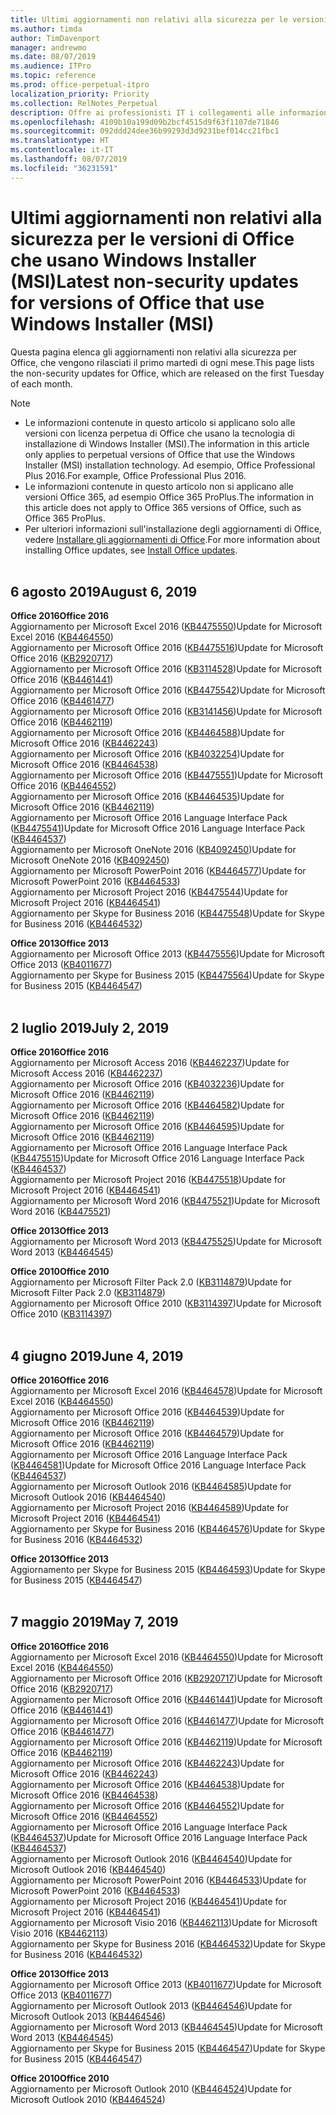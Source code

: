 ```yaml
---
title: Ultimi aggiornamenti non relativi alla sicurezza per le versioni di Office che usano Windows Installer (MSI)
ms.author: timda
author: TimDavenport
manager: andrewmo
ms.date: 08/07/2019
ms.audience: ITPro
ms.topic: reference
ms.prod: office-perpetual-itpro
localization_priority: Priority
ms.collection: RelNotes_Perpetual
description: Offre ai professionisti IT i collegamenti alle informazioni sugli aggiornamenti più recenti non relativi alla sicurezza delle versioni con licenza perpetua di Office 2016, Office 2013 e Office 2010
ms.openlocfilehash: 4109b10a199d09b2bcf4515d9f63f1107de71846
ms.sourcegitcommit: 092ddd24dee36b99293d3d9231bef014cc21fbc1
ms.translationtype: HT
ms.contentlocale: it-IT
ms.lasthandoff: 08/07/2019
ms.locfileid: "36231591"
---
```

# <a name="latest-non-security-updates-for-versions-of-office-that-use-windows-installer-msi"></a><span data-ttu-id="a0f47-103">Ultimi aggiornamenti non relativi alla sicurezza per le versioni di Office che usano Windows Installer (MSI)</span><span class="sxs-lookup"><span data-stu-id="a0f47-103">Latest non-security updates for versions of Office that use Windows Installer (MSI)</span></span>

<span data-ttu-id="a0f47-104">Questa pagina elenca gli aggiornamenti non relativi alla sicurezza per Office, che vengono rilasciati il primo martedì di ogni mese.</span><span class="sxs-lookup"><span data-stu-id="a0f47-104">This page lists the non-security updates for Office, which are released on the first Tuesday of each month.</span></span>

> [!NOTE]
> - <span data-ttu-id="a0f47-105">Le informazioni contenute in questo articolo si applicano solo alle versioni con licenza perpetua di Office che usano la tecnologia di installazione di Windows Installer (MSI).</span><span class="sxs-lookup"><span data-stu-id="a0f47-105">The information in this article only applies to perpetual versions of Office that use the Windows Installer (MSI) installation technology.</span></span> <span data-ttu-id="a0f47-106">Ad esempio, Office Professional Plus 2016.</span><span class="sxs-lookup"><span data-stu-id="a0f47-106">For example, Office Professional Plus 2016.</span></span>
> - <span data-ttu-id="a0f47-107">Le informazioni contenute in questo articolo non si applicano alle versioni Office 365, ad esempio Office 365 ProPlus.</span><span class="sxs-lookup"><span data-stu-id="a0f47-107">The information in this article does not apply to Office 365 versions of Office, such as Office 365 ProPlus.</span></span>
> - <span data-ttu-id="a0f47-108">Per ulteriori informazioni sull'installazione degli aggiornamenti di Office, vedere [Installare gli aggiornamenti di Office](https://support.office.com/article/2ab296f3-7f03-43a2-8e50-46de917611c5).</span><span class="sxs-lookup"><span data-stu-id="a0f47-108">For more information about installing Office updates, see [Install Office updates](https://support.office.com/article/2ab296f3-7f03-43a2-8e50-46de917611c5).</span></span>
<br/><br/>

## <a name="august-6-2019"></a><span data-ttu-id="a0f47-109">6 agosto 2019</span><span class="sxs-lookup"><span data-stu-id="a0f47-109">August 6, 2019</span></span>

<span data-ttu-id="a0f47-110">**Office 2016**</span><span class="sxs-lookup"><span data-stu-id="a0f47-110">**Office 2016**</span></span><br/>
<span data-ttu-id="a0f47-111">Aggiornamento per Microsoft Excel 2016 ([KB4475550](https://support.microsoft.com/help/4475550))</span><span class="sxs-lookup"><span data-stu-id="a0f47-111">Update for Microsoft Excel 2016 ([KB4464550](https://support.microsoft.com/help/4475550))</span></span><br/>
<span data-ttu-id="a0f47-112">Aggiornamento per Microsoft Office 2016 ([KB4475516](https://support.microsoft.com/help/4475516))</span><span class="sxs-lookup"><span data-stu-id="a0f47-112">Update for Microsoft Office 2016 ([KB2920717](https://support.microsoft.com/help/4475516))</span></span><br/>
<span data-ttu-id="a0f47-113">Aggiornamento per Microsoft Office 2016 ([KB3114528](https://support.microsoft.com/help/3114528))</span><span class="sxs-lookup"><span data-stu-id="a0f47-113">Update for Microsoft Office 2016 ([KB4461441](https://support.microsoft.com/help/3114528))</span></span><br/>
<span data-ttu-id="a0f47-114">Aggiornamento per Microsoft Office 2016 ([KB4475542](https://support.microsoft.com/help/4475542))</span><span class="sxs-lookup"><span data-stu-id="a0f47-114">Update for Microsoft Office 2016 ([KB4461477](https://support.microsoft.com/help/4475542))</span></span><br/>
<span data-ttu-id="a0f47-115">Aggiornamento per Microsoft Office 2016 ([KB3141456](https://support.microsoft.com/help/3141456))</span><span class="sxs-lookup"><span data-stu-id="a0f47-115">Update for Microsoft Office 2016 ([KB4462119](https://support.microsoft.com/help/3141456))</span></span><br/>
<span data-ttu-id="a0f47-116">Aggiornamento per Microsoft Office 2016 ([KB4464588](https://support.microsoft.com/help/4464588))</span><span class="sxs-lookup"><span data-stu-id="a0f47-116">Update for Microsoft Office 2016 ([KB4462243](https://support.microsoft.com/help/4464588))</span></span><br/>
<span data-ttu-id="a0f47-117">Aggiornamento per Microsoft Office 2016 ([KB4032254](https://support.microsoft.com/help/4032254))</span><span class="sxs-lookup"><span data-stu-id="a0f47-117">Update for Microsoft Office 2016 ([KB4464538](https://support.microsoft.com/help/4032254))</span></span><br/>
<span data-ttu-id="a0f47-118">Aggiornamento per Microsoft Office 2016 ([KB4475551](https://support.microsoft.com/help/4475551))</span><span class="sxs-lookup"><span data-stu-id="a0f47-118">Update for Microsoft Office 2016 ([KB4464552](https://support.microsoft.com/help/4475551))</span></span><br/>
<span data-ttu-id="a0f47-119">Aggiornamento per Microsoft Office 2016 ([KB4464535](https://support.microsoft.com/help/4464535))</span><span class="sxs-lookup"><span data-stu-id="a0f47-119">Update for Microsoft Office 2016 ([KB4462119](https://support.microsoft.com/help/4464535))</span></span><br/>
<span data-ttu-id="a0f47-120">Aggiornamento per Microsoft Office 2016 Language Interface Pack ([KB4475541](https://support.microsoft.com/help/4475541))</span><span class="sxs-lookup"><span data-stu-id="a0f47-120">Update for Microsoft Office 2016 Language Interface Pack ([KB4464537](https://support.microsoft.com/help/4475541))</span></span><br/>
<span data-ttu-id="a0f47-121">Aggiornamento per Microsoft OneNote 2016 ([KB4092450](https://support.microsoft.com/help/4092450))</span><span class="sxs-lookup"><span data-stu-id="a0f47-121">Update for Microsoft OneNote 2016 ([KB4092450](https://support.microsoft.com/help/4092450))</span></span><br/>
<span data-ttu-id="a0f47-122">Aggiornamento per Microsoft PowerPoint 2016 ([KB4464577](https://support.microsoft.com/help/4464577))</span><span class="sxs-lookup"><span data-stu-id="a0f47-122">Update for Microsoft PowerPoint 2016 ([KB4464533](https://support.microsoft.com/help/4464577))</span></span><br/>
<span data-ttu-id="a0f47-123">Aggiornamento per Microsoft Project 2016 ([KB4475544](https://support.microsoft.com/help/4475544))</span><span class="sxs-lookup"><span data-stu-id="a0f47-123">Update for Microsoft Project 2016 ([KB4464541](https://support.microsoft.com/help/4475544))</span></span><br/>
<span data-ttu-id="a0f47-124">Aggiornamento per Skype for Business 2016 ([KB4475548](https://support.microsoft.com/help/4475548))</span><span class="sxs-lookup"><span data-stu-id="a0f47-124">Update for Skype for Business 2016 ([KB4464532](https://support.microsoft.com/help/4475548))</span></span><br/>

<span data-ttu-id="a0f47-125">**Office 2013**</span><span class="sxs-lookup"><span data-stu-id="a0f47-125">**Office 2013**</span></span><br/>
<span data-ttu-id="a0f47-126">Aggiornamento per Microsoft Office 2013 ([KB4475556](https://support.microsoft.com/help/4475556))</span><span class="sxs-lookup"><span data-stu-id="a0f47-126">Update for Microsoft Office 2013 ([KB4011677](https://support.microsoft.com/help/4475556))</span></span><br/>
<span data-ttu-id="a0f47-127">Aggiornamento per Skype for Business 2015 ([KB4475564](https://support.microsoft.com/help/4475564))</span><span class="sxs-lookup"><span data-stu-id="a0f47-127">Update for Skype for Business 2015 ([KB4464547](https://support.microsoft.com/help/4475564))</span></span><br/><br/>



## <a name="july-2-2019"></a><span data-ttu-id="a0f47-128">2 luglio 2019</span><span class="sxs-lookup"><span data-stu-id="a0f47-128">July 2, 2019</span></span>

<span data-ttu-id="a0f47-129">**Office 2016**</span><span class="sxs-lookup"><span data-stu-id="a0f47-129">**Office 2016**</span></span><br/>
<span data-ttu-id="a0f47-130">Aggiornamento per Microsoft Access 2016 ([KB4462237](https://support.microsoft.com/help/4462237))</span><span class="sxs-lookup"><span data-stu-id="a0f47-130">Update for Microsoft Access 2016 ([KB4462237](https://support.microsoft.com/help/4462237))</span></span><br/>
<span data-ttu-id="a0f47-131">Aggiornamento per Microsoft Office 2016 ([KB4032236](https://support.microsoft.com/help/4032236))</span><span class="sxs-lookup"><span data-stu-id="a0f47-131">Update for Microsoft Office 2016 ([KB4462119](https://support.microsoft.com/help/4032236))</span></span><br/>
<span data-ttu-id="a0f47-132">Aggiornamento per Microsoft Office 2016 ([KB4464582](https://support.microsoft.com/help/4464582))</span><span class="sxs-lookup"><span data-stu-id="a0f47-132">Update for Microsoft Office 2016 ([KB4462119](https://support.microsoft.com/help/4464582))</span></span><br/>
<span data-ttu-id="a0f47-133">Aggiornamento per Microsoft Office 2016 ([KB4464595](https://support.microsoft.com/help/4464595))</span><span class="sxs-lookup"><span data-stu-id="a0f47-133">Update for Microsoft Office 2016 ([KB4462119](https://support.microsoft.com/help/4464595))</span></span><br/>
<span data-ttu-id="a0f47-134">Aggiornamento per Microsoft Office 2016 Language Interface Pack ([KB4475515](https://support.microsoft.com/help/4475515))</span><span class="sxs-lookup"><span data-stu-id="a0f47-134">Update for Microsoft Office 2016 Language Interface Pack ([KB4464537](https://support.microsoft.com/help/4475515))</span></span><br/>
<span data-ttu-id="a0f47-135">Aggiornamento per Microsoft Project 2016 ([KB4475518](https://support.microsoft.com/help/4475518))</span><span class="sxs-lookup"><span data-stu-id="a0f47-135">Update for Microsoft Project 2016 ([KB4464541](https://support.microsoft.com/help/4475518))</span></span><br/>
<span data-ttu-id="a0f47-136">Aggiornamento per Microsoft Word 2016 ([KB4475521](https://support.microsoft.com/help/4475521))</span><span class="sxs-lookup"><span data-stu-id="a0f47-136">Update for Microsoft Word 2016 ([KB4475521](https://support.microsoft.com/help/4475521))</span></span><br/>


<span data-ttu-id="a0f47-137">**Office 2013**</span><span class="sxs-lookup"><span data-stu-id="a0f47-137">**Office 2013**</span></span><br/>
<span data-ttu-id="a0f47-138">Aggiornamento per Microsoft Word 2013 ([KB4475525](https://support.microsoft.com/help/4475525))</span><span class="sxs-lookup"><span data-stu-id="a0f47-138">Update for Microsoft Word 2013 ([KB4464545](https://support.microsoft.com/help/4475525))</span></span><br/>


<span data-ttu-id="a0f47-139">**Office 2010**</span><span class="sxs-lookup"><span data-stu-id="a0f47-139">**Office 2010**</span></span><br/>
<span data-ttu-id="a0f47-140">Aggiornamento per Microsoft Filter Pack 2.0 ([KB3114879](https://support.microsoft.com/help/3114879))</span><span class="sxs-lookup"><span data-stu-id="a0f47-140">Update for Microsoft Filter Pack 2.0 ([KB3114879](https://support.microsoft.com/help/3114879))</span></span><br/><span data-ttu-id="a0f47-141">Aggiornamento per Microsoft Office 2010 ([KB3114397](https://support.microsoft.com/help/3114397))</span><span class="sxs-lookup"><span data-stu-id="a0f47-141">Update for Microsoft Office 2010 ([KB3114397](https://support.microsoft.com/help/3114397))</span></span><br/><br/>

## <a name="june-4-2019"></a><span data-ttu-id="a0f47-142">4 giugno 2019</span><span class="sxs-lookup"><span data-stu-id="a0f47-142">June 4, 2019</span></span>

<span data-ttu-id="a0f47-143">**Office 2016**</span><span class="sxs-lookup"><span data-stu-id="a0f47-143">**Office 2016**</span></span><br/>
<span data-ttu-id="a0f47-144">Aggiornamento per Microsoft Excel 2016 ([KB4464578](https://support.microsoft.com/help/4464578))</span><span class="sxs-lookup"><span data-stu-id="a0f47-144">Update for Microsoft Excel 2016 ([KB4464550](https://support.microsoft.com/help/4464578))</span></span><br/>
<span data-ttu-id="a0f47-145">Aggiornamento per Microsoft Office 2016 ([KB4464539](https://support.microsoft.com/help/4464539))</span><span class="sxs-lookup"><span data-stu-id="a0f47-145">Update for Microsoft Office 2016 ([KB4462119](https://support.microsoft.com/help/4464539))</span></span><br/>
<span data-ttu-id="a0f47-146">Aggiornamento per Microsoft Office 2016 ([KB4464579](https://support.microsoft.com/help/4464579))</span><span class="sxs-lookup"><span data-stu-id="a0f47-146">Update for Microsoft Office 2016 ([KB4462119](https://support.microsoft.com/help/4464579))</span></span><br/>
<span data-ttu-id="a0f47-147">Aggiornamento per Microsoft Office 2016 Language Interface Pack  ([KB4464581](https://support.microsoft.com/help/4464581))</span><span class="sxs-lookup"><span data-stu-id="a0f47-147">Update for Microsoft Office 2016 Language Interface Pack ([KB4464537](https://support.microsoft.com/help/4464581))</span></span><br/>
<span data-ttu-id="a0f47-148">Aggiornamento per Microsoft Outlook 2016  ([KB4464585](https://support.microsoft.com/help/4464585))</span><span class="sxs-lookup"><span data-stu-id="a0f47-148">Update for Microsoft Outlook 2016 ([KB4464540](https://support.microsoft.com/help/4464585))</span></span><br/>
<span data-ttu-id="a0f47-149">Aggiornamento per Microsoft Project 2016  ([KB4464589](https://support.microsoft.com/help/4464589))</span><span class="sxs-lookup"><span data-stu-id="a0f47-149">Update for Microsoft Project 2016 ([KB4464541](https://support.microsoft.com/help/4464589))</span></span><br/>
<span data-ttu-id="a0f47-150">Aggiornamento per Skype for Business 2016  ([KB4464576](https://support.microsoft.com/help/4464576))</span><span class="sxs-lookup"><span data-stu-id="a0f47-150">Update for Skype for Business 2016 ([KB4464532](https://support.microsoft.com/help/4464576))</span></span><br/>

<span data-ttu-id="a0f47-151">**Office 2013**</span><span class="sxs-lookup"><span data-stu-id="a0f47-151">**Office 2013**</span></span><br/>
<span data-ttu-id="a0f47-152">Aggiornamento per Skype for Business 2015  ([KB4464593](https://support.microsoft.com/help/4464593))</span><span class="sxs-lookup"><span data-stu-id="a0f47-152">Update for Skype for Business 2015 ([KB4464547](https://support.microsoft.com/help/4464593))</span></span><br/>
<br/>
## <a name="may-7-2019"></a><span data-ttu-id="a0f47-153">7 maggio 2019</span><span class="sxs-lookup"><span data-stu-id="a0f47-153">May 7, 2019</span></span>

<span data-ttu-id="a0f47-154">**Office 2016**</span><span class="sxs-lookup"><span data-stu-id="a0f47-154">**Office 2016**</span></span><br/>
<span data-ttu-id="a0f47-155">Aggiornamento per Microsoft Excel 2016 ([KB4464550](https://support.microsoft.com/help/4464550))</span><span class="sxs-lookup"><span data-stu-id="a0f47-155">Update for Microsoft Excel 2016 ([KB4464550](https://support.microsoft.com/help/4464550))</span></span><br/>
<span data-ttu-id="a0f47-156">Aggiornamento per Microsoft Office 2016 ([KB2920717](https://support.microsoft.com/help/2920717))</span><span class="sxs-lookup"><span data-stu-id="a0f47-156">Update for Microsoft Office 2016 ([KB2920717](https://support.microsoft.com/help/2920717))</span></span><br/>
<span data-ttu-id="a0f47-157">Aggiornamento per Microsoft Office 2016 ([KB4461441](https://support.microsoft.com/help/4461441))</span><span class="sxs-lookup"><span data-stu-id="a0f47-157">Update for Microsoft Office 2016 ([KB4461441](https://support.microsoft.com/help/4461441))</span></span><br/>
<span data-ttu-id="a0f47-158">Aggiornamento per Microsoft Office 2016 ([KB4461477](https://support.microsoft.com/help/4461477))</span><span class="sxs-lookup"><span data-stu-id="a0f47-158">Update for Microsoft Office 2016 ([KB4461477](https://support.microsoft.com/help/4461477))</span></span><br/>
<span data-ttu-id="a0f47-159">Aggiornamento per Microsoft Office 2016 ([KB4462119](https://support.microsoft.com/help/4462119))</span><span class="sxs-lookup"><span data-stu-id="a0f47-159">Update for Microsoft Office 2016 ([KB4462119](https://support.microsoft.com/help/4462119))</span></span><br/>
<span data-ttu-id="a0f47-160">Aggiornamento per Microsoft Office 2016 ([KB4462243](https://support.microsoft.com/help/4462243))</span><span class="sxs-lookup"><span data-stu-id="a0f47-160">Update for Microsoft Office 2016 ([KB4462243](https://support.microsoft.com/help/4462243))</span></span><br/>
<span data-ttu-id="a0f47-161">Aggiornamento per Microsoft Office 2016 ([KB4464538](https://support.microsoft.com/help/4464538))</span><span class="sxs-lookup"><span data-stu-id="a0f47-161">Update for Microsoft Office 2016 ([KB4464538](https://support.microsoft.com/help/4464538))</span></span><br/>
<span data-ttu-id="a0f47-162">Aggiornamento per Microsoft Office 2016 ([KB4464552](https://support.microsoft.com/help/4464552))</span><span class="sxs-lookup"><span data-stu-id="a0f47-162">Update for Microsoft Office 2016 ([KB4464552](https://support.microsoft.com/help/4464552))</span></span><br/>
<span data-ttu-id="a0f47-163">Aggiornamento per Microsoft Office 2016 Language Interface Pack ([KB4464537](https://support.microsoft.com/help/4464537))</span><span class="sxs-lookup"><span data-stu-id="a0f47-163">Update for Microsoft Office 2016 Language Interface Pack ([KB4464537](https://support.microsoft.com/help/4464537))</span></span><br/>
<span data-ttu-id="a0f47-164">Aggiornamento per Microsoft Outlook 2016 ([KB4464540](https://support.microsoft.com/help/4464540))</span><span class="sxs-lookup"><span data-stu-id="a0f47-164">Update for Microsoft Outlook 2016 ([KB4464540](https://support.microsoft.com/help/4464540))</span></span><br/>
<span data-ttu-id="a0f47-165">Aggiornamento per Microsoft PowerPoint 2016 ([KB4464533](https://support.microsoft.com/help/4464533))</span><span class="sxs-lookup"><span data-stu-id="a0f47-165">Update for Microsoft PowerPoint 2016 ([KB4464533](https://support.microsoft.com/help/4464533))</span></span><br/>
<span data-ttu-id="a0f47-166">Aggiornamento per Microsoft Project 2016 ([KB4464541](https://support.microsoft.com/help/4464541))</span><span class="sxs-lookup"><span data-stu-id="a0f47-166">Update for Microsoft Project 2016 ([KB4464541](https://support.microsoft.com/help/4464541))</span></span><br/>
<span data-ttu-id="a0f47-167">Aggiornamento per Microsoft Visio 2016 ([KB4462113](https://support.microsoft.com/help/4462113))</span><span class="sxs-lookup"><span data-stu-id="a0f47-167">Update for Microsoft Visio 2016 ([KB4462113](https://support.microsoft.com/help/4462113))</span></span><br/>
<span data-ttu-id="a0f47-168">Aggiornamento per Skype for Business 2016 ([KB4464532](https://support.microsoft.com/help/4464532))</span><span class="sxs-lookup"><span data-stu-id="a0f47-168">Update for Skype for Business 2016 ([KB4464532](https://support.microsoft.com/help/4464532))</span></span><br/>

<span data-ttu-id="a0f47-169">**Office 2013**</span><span class="sxs-lookup"><span data-stu-id="a0f47-169">**Office 2013**</span></span><br/>
<span data-ttu-id="a0f47-170">Aggiornamento per Microsoft Office 2013 ([KB4011677](https://support.microsoft.com/help/4011677))</span><span class="sxs-lookup"><span data-stu-id="a0f47-170">Update for Microsoft Office 2013 ([KB4011677](https://support.microsoft.com/help/4011677))</span></span><br/>
<span data-ttu-id="a0f47-171">Aggiornamento per Microsoft Outlook 2013 ([KB4464546](https://support.microsoft.com/help/4464546))</span><span class="sxs-lookup"><span data-stu-id="a0f47-171">Update for Microsoft Outlook 2013 ([KB4464546](https://support.microsoft.com/help/4464546))</span></span><br/>
<span data-ttu-id="a0f47-172">Aggiornamento per Microsoft Word 2013 ([KB4464545](https://support.microsoft.com/help/4464545))</span><span class="sxs-lookup"><span data-stu-id="a0f47-172">Update for Microsoft Word 2013 ([KB4464545](https://support.microsoft.com/help/4464545))</span></span><br/>
<span data-ttu-id="a0f47-173">Aggiornamento per Skype for Business 2015 ([KB4464547](https://support.microsoft.com/help/4464547))</span><span class="sxs-lookup"><span data-stu-id="a0f47-173">Update for Skype for Business 2015 ([KB4464547](https://support.microsoft.com/help/4464547))</span></span><br/>

<span data-ttu-id="a0f47-174">**Office 2010**</span><span class="sxs-lookup"><span data-stu-id="a0f47-174">**Office 2010**</span></span><br/>
<span data-ttu-id="a0f47-175">Aggiornamento per Microsoft Outlook 2010 ([KB4464524](https://support.microsoft.com/help/4464524))</span><span class="sxs-lookup"><span data-stu-id="a0f47-175">Update for Microsoft Outlook 2010 ([KB4464524](https://support.microsoft.com/help/4464524))</span></span>